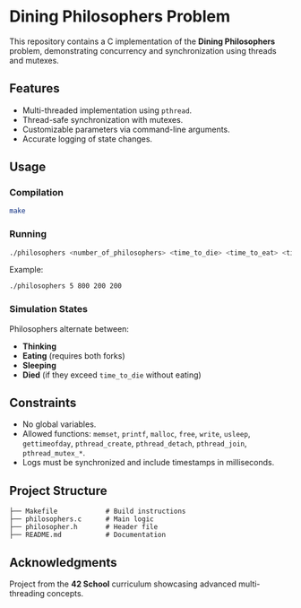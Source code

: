 # Dining Philosophers Problem

This repository contains a C implementation of the **Dining Philosophers** problem, demonstrating concurrency and synchronization using threads and mutexes.

## Features

- Multi-threaded implementation using `pthread`.
- Thread-safe synchronization with mutexes.
- Customizable parameters via command-line arguments.
- Accurate logging of state changes.

## Usage

### Compilation

```bash
make
```

### Running

```bash
./philosophers <number_of_philosophers> <time_to_die> <time_to_eat> <time_to_sleep> [<meals_per_philosopher>]
```

Example:

```bash
./philosophers 5 800 200 200
```

### Simulation States

Philosophers alternate between:

- **Thinking**
- **Eating** (requires both forks)
- **Sleeping**
- **Died** (if they exceed `time_to_die` without eating)

## Constraints

- No global variables.
- Allowed functions: `memset`, `printf`, `malloc`, `free`, `write`, `usleep`, `gettimeofday`, `pthread_create`, `pthread_detach`, `pthread_join`, `pthread_mutex_*`.
- Logs must be synchronized and include timestamps in milliseconds.

## Project Structure

```
├── Makefile            # Build instructions
├── philosophers.c      # Main logic
├── philosopher.h       # Header file
├── README.md           # Documentation
```

## Acknowledgments

Project from the **42 School** curriculum showcasing advanced multi-threading concepts.

